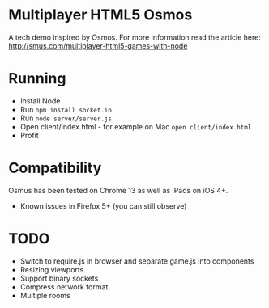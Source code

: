 # Multiplayer HTML5 Osmos

A tech demo inspired by Osmos.  For more information read the article here: http://smus.com/multiplayer-html5-games-with-node

# Running

* Install Node
* Run `npm install socket.io`
* Run `node server/server.js`
* Open client/index.html - for example on Mac `open client/index.html`
* Profit

# Compatibility

Osmus has been tested on Chrome 13 as well as iPads on iOS 4+.

* Known issues in Firefox 5+ (you can still observe)

# TODO

* Switch to require.js in browser and separate game.js into components
* Resizing viewports
* Support binary sockets
* Compress network format
* Multiple rooms
